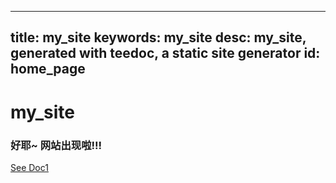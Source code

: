 
---
title: my_site
keywords: my_site
desc: my_site, generated with teedoc, a static site generator
id: home_page
---




<div>
    <h1><span>my_site</span></h1>
    <h3>好耶~ 网站出现啦!!!</h3>
</div>
<div id="big_btn_wrapper">
    <a class="btn" href="/doc1/">See Doc1</a>
</div>

